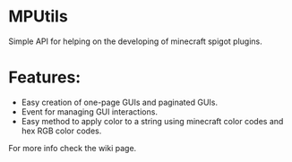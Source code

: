 # MPUtils
Simple API for helping on the developing of minecraft spigot plugins.

# Features:
  - Easy creation of one-page GUIs and paginated GUIs.
  - Event for managing GUI interactions.
  - Easy method to apply color to a string using minecraft color codes and hex RGB color codes.


For more info check the wiki page.
